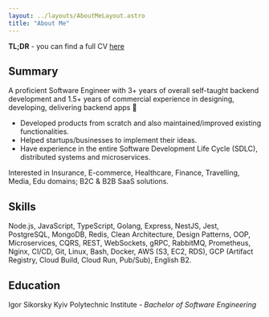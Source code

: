 ```yaml
---
layout: ../layouts/AboutMeLayout.astro
title: "About Me"
---
```


**TL;DR** - you can find a full CV [here](https://drive.google.com/file/d/1vxypKNIvlpa_Ia0MvEoBDfdAlQypgcPj/view)

## Summary

A proficient Software Engineer with 3+ years of overall self-taught backend development and 1.5+ years of commercial experience in designing, developing, delivering backend apps 🚀

- Developed products from scratch and also maintained/improved existing functionalities.
- Helped startups/businesses to implement their ideas.
- Have experience in the entire Software Development Life Cycle (SDLC), distributed systems and microservices.

Interested in Insurance, E-commerce, Healthcare, Finance, Travelling, Media, Edu domains; B2C & B2B SaaS solutions.

## Skills

Node.js, JavaScript, TypeScript, Golang, Express, NestJS, Jest, PostgreSQL, MongoDB, Redis, Clean Architecture, Design Patterns, OOP, Microservices, CQRS, REST, WebSockets, gRPC, RabbitMQ, Prometheus, Nginx, CI/CD, Git, Linux, Bash, Docker, AWS (S3, EC2, RDS), GCP (Artifact Registry, Cloud Build, Cloud Run, Pub/Sub), English B2.

## Education

Igor Sikorsky Kyiv Polytechnic Institute - _Bachelor of Software Engineering_
